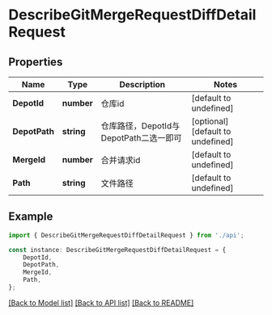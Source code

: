 # DescribeGitMergeRequestDiffDetailRequest


## Properties

Name | Type | Description | Notes
------------ | ------------- | ------------- | -------------
**DepotId** | **number** | 仓库id | [default to undefined]
**DepotPath** | **string** | 仓库路径，DepotId与DepotPath二选一即可 | [optional] [default to undefined]
**MergeId** | **number** | 合并请求id | [default to undefined]
**Path** | **string** | 文件路径 | [default to undefined]

## Example

```typescript
import { DescribeGitMergeRequestDiffDetailRequest } from './api';

const instance: DescribeGitMergeRequestDiffDetailRequest = {
    DepotId,
    DepotPath,
    MergeId,
    Path,
};
```

[[Back to Model list]](../README.md#documentation-for-models) [[Back to API list]](../README.md#documentation-for-api-endpoints) [[Back to README]](../README.md)
